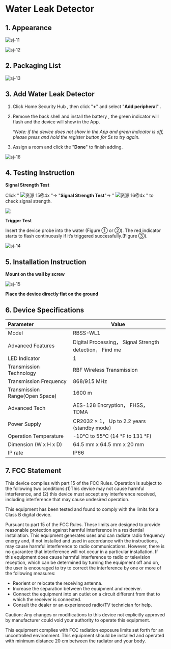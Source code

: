 # Water Leak Detector

## 1. Appearance

![sj-11](https://dusunprj.oss-us-west-1.aliyuncs.com/sj-11.png)

![sj-12](https://dusunprj.oss-us-west-1.aliyuncs.com/sj-12.png)

## 2. Packaging List

![sj-13](https://dusunprj.oss-us-west-1.aliyuncs.com/sj-13.png)

## 3. Add Water Leak Detector

1. Click Home Security Hub , then click "**+**"  and select "**Add peripheral**" .

2. Remove the back shell and install the battery , the green indicator will flash and the device will show in the App.

   **Note: if the device does not show in the App and green indicator is off, please press and hold the register button for 5s to try again.*

3. Assign a room  and click the "**Done**" to finish adding.

![sj-16](https://dusunprj.oss-us-west-1.aliyuncs.com/sj-16.png)

## 4. Testing Instruction

**Signal Strength Test**

Click  " ![资源 15@4x](https://dusunprj.oss-us-west-1.aliyuncs.com/%E8%B5%84%E6%BA%90%2015@4x.png) "→ "**Signal Strength Test**"→  " ![资源 16@4x](https://dusunprj.oss-us-west-1.aliyuncs.com/%E8%B5%84%E6%BA%90%2016@4x.png) "  to check signal strength.

![](https://dusunprj.oss-us-west-1.aliyuncs.com/MC-3.png)

**Trigger Test**

Insert the device probe into the water (Figure ① or ②). The red indicator starts to flash continuously if it’s triggered successfully.(Figure ③).

![sj-14](https://dusunprj.oss-us-west-1.aliyuncs.com/sj-14.png)

## 5. Installation Instruction 

**Mount on the wall by screw**

![sj-15](https://dusunprj.oss-us-west-1.aliyuncs.com/sj-15.png)

**Place the device directly flat on the ground**

## 6. Device Specifications

| Parameter                      | Value                                                    |
| :----------------------------- | -------------------------------------------------------- |
| Model                          | RBSS-WL1                                                 |
| Advanced Features              | Digital Processing， Signal Strength detection， Find me |
| LED Indicator                  | 1                                                        |
| Transmission Technology        | RBF Wireless Transmission                                |
| Transmission Frequency         | 868/915 MHz                                              |
| Transmission Range(Open Space) | 1600 m                                                   |
| Advanced Tech                  | AES-128 Encryption， FHSS， TDMA                         |
| Power Supply                   | CR2032 × 1， Up to 2.2 years (standby mode)              |
| Operation Temperature          | -10°C to 55°C (14 °F to 131 °F)                          |
| Dimension (W x H x D)          | 64.5 mm x 64.5 mm x 20 mm                                |
| IP rate                        | IP66                                                     |

## 7. FCC  Statement

This device complies with part 15 of the FCC Rules. Operation is subject to the following two conditions:(1)This device may not cause harmful interference, and (2) this device must accept any interference received, including interference that may cause undesired operation.

This equipment has been tested and found to comply with the limits for a Class B digital device.

Pursuant to part 15 of the FCC Rules. These limits are designed to provide reasonable protection against harmful interference in a residential installation. This equipment generates uses and can radiate radio frequency energy and, if not installed and used in accordance with the instructions, may cause harmful interference to radio communications. However, there is no guarantee that interference will not occur in a particular installation. If this equipment does cause harmful interference to radio or television reception, which can be determined by turning the equipment off and on, the user is encouraged to try to correct the interference by one or more of the following measures:

- Reorient or relocate the receiving antenna.
- Increase the separation between the equipment and receiver.
- Connect the equipment into an outlet on a circuit different from that to which the receiver is connected.
- Consult the dealer or an experienced radio/TV technician for help.

Caution: Any changes or modifications to this device not explicitly approved by manufacturer could void your authority to operate this equipment.

This equipment complies with FCC radiation exposure limits set forth for an uncontrolled environment. This equipment should be installed and operated with minimum distance 20 cm between the radiator and your body.

